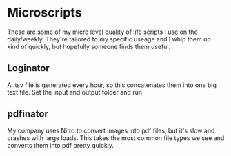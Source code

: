 # Microscripts
These are some of my micro level quality of life scripts I use on the daily/weekly. They're tailored to my specific useage and I whip them up kind of quickly, but hopefully someone finds them useful.

## Loginator
A .tsv file is generated every hour, so this concatenates them into one big text file. Set the input and output folder and run

## pdfinator
My company uses Nitro to convert images into pdf files, but it's slow and crashes with large loads. This takes the most common file types we see and converts them into pdf pretty quickly.
